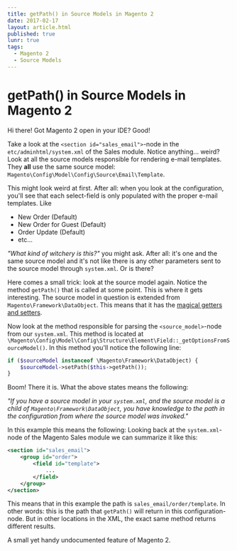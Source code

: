 ```yaml
---
title: getPath() in Source Models in Magento 2
date: 2017-02-17
layout: article.html
published: true
lunr: true
tags:
  - Magento 2
  - Source Models
---
```


# getPath() in Source Models in Magento 2

Hi there! Got Magento 2 open in your IDE? Good!

Take a look at the `<section id="sales_email">`-node in the `etc/adminhtml/system.xml` of the Sales module.
Notice anything... weird? Look at all the source models responsible for rendering e-mail templates.
They **all** use the same source model: `Magento\Config\Model\Config\Source\Email\Template`.

This might look weird at first. After all: when you look at the configuration, you'll see that
each select-field is only populated with the proper e-mail templates. Like

- New Order (Default)
- New Order for Guest (Default)
- Order Update (Default)
- etc...

_"What kind of witchery is this?"_ you might ask. After all: it's one and the same source model and
it's not like there is any other parameters sent to the source model through `system.xml`. Or is there?

Here comes a small trick: look at the source model again. Notice the method `getPath()` that is called at some point.
This is where it gets interesting. The source model in question is extended from `Magento\Framework\DataObject`.
This means that it has the [magical getters and setters](https://gielberkers.com/magentos-magical-getters-setters-demystified/).

Now look at the method responsible for parsing the `<source_model>`-node from our `system.xml`. This
method is located at `\Magento\Config\Model\Config\Structure\Element\Field::_getOptionsFromSourceModel()`.
In this method you'll notice the following line:

```php
if ($sourceModel instanceof \Magento\Framework\DataObject) {
    $sourceModel->setPath($this->getPath());
}
```

Boom! There it is. What the above states means the following:

_"If you have a source model in your `system.xml`, and the source model is a child of `Magento\Framework\DataObject`,
you have knowledge to the path in the configuration from where the source model was invoked."_

In this example this means the following: Looking back at the `system.xml`-node of the Magento Sales
module we can summarize it like this:

```xml
<section id="sales_email">
    <group id="order">
        <field id="template">
            ...
        </field>
    </group>
</section>
```
    
This means that in this example the path is `sales_email/order/template`. In other words: this is the 
path that `getPath()` will return in this configuration-node. But in other locations in the XML, the
exact same method returns different results.

A small yet handy undocumented feature of Magento 2.